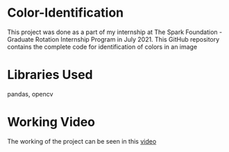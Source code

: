 # Color-Identification
This project was done as a part of my internship at The Spark Foundation - Graduate Rotation Internship Program in July 2021. This GitHub repository contains the complete code for identification of colors in an image

# Libraries Used
pandas, opencv

# Working Video
The working of the project can be seen in this [video](https://youtu.be/US_BMjTiJHU)
